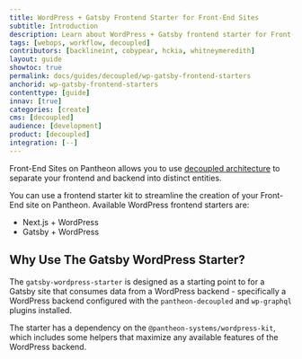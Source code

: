 ```yaml
---
title: WordPress + Gatsby Frontend Starter for Front-End Sites
subtitle: Introduction
description: Learn about WordPress + Gatsby frontend starter for Front-End Sites.
tags: [webops, workflow, decoupled]
contributors: [backlineint, cobypear, hckia, whitneymeredith]
layout: guide
showtoc: true
permalink: docs/guides/decoupled/wp-gatsby-frontend-starters
anchorid: wp-gatsby-frontend-starters
contenttype: [guide]
innav: [true]
categories: [create]
cms: [decoupled]
audience: [development]
product: [decoupled]
integration: [--]
---
```


Front-End Sites on Pantheon allows you to use [decoupled architecture](/guides/decoupled/overview/#what-is-a-decoupled-site) to separate your frontend and backend into distinct entities.

You can use a frontend starter kit to streamline the creation of your Front-End site on Pantheon. Available WordPress frontend starters are:

- Next.js + WordPress
- Gatsby + WordPress

## Why Use The Gatsby WordPress Starter?

The `gatsby-wordpress-starter` is designed as a starting point to for a Gatsby
site that consumes data from a WordPress backend - specifically a WordPress
backend configured with the `pantheon-decoupled` and `wp-graphql` plugins
installed.

The starter has a dependency on the `@pantheon-systems/wordpress-kit`, which
includes some helpers that maximize any available features of the WordPress
backend.